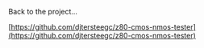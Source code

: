 Back to the project...

[https://github.com/djtersteegc/z80-cmos-nmos-tester](https://github.com/djtersteegc/z80-cmos-nmos-tester)



